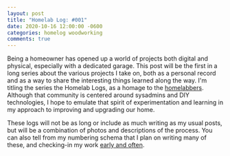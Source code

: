 ```yaml
---
layout: post
title: "Homelab Log: #001"
date: 2020-10-16 12:00:00 -0600
categories: homelog woodworking
comments: true
---
```


Being a homeowner has opened up a world of projects both digital and physical,
especially with a dedicated garage. This post will be the first in a long
series about the various projects I take on, both as a personal record and as a way
to share the interesting things learned along the way. I'm titling the series
the Homelab Logs, as a homage to the [homelabbers][homelab]. Although that
community is centered around sysadmins and DIY technologies, I hope to emulate 
that spirit of experimentation and learning in my approach to improving and
upgrading our home.

These logs will not be as long or include as much writing as my usual posts,
but will be a combination of photos and descriptions of the process. You can
also tell from my numbering schema that I plan on writing many of these, and
checking-in my work [early and often][codinghorrorearly].



[homelab]: https://www.reddit.com/r/homelab/
[codinghorrorearly]: https://blog.codinghorror.com/check-in-early-check-in-often/

